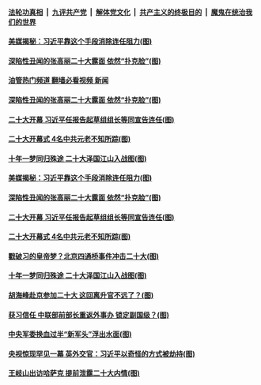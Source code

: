 ####  [法轮功真相](../../../../basic/blob/master/README.md?t=10171631) &nbsp;|&nbsp; [九评共产党](../../../../9ping.md/blob/master/README.md?t=10171631) &nbsp;|&nbsp; [解体党文化](../../../../jtdwh.md/blob/master/README.md?t=10171631)  &nbsp;|&nbsp; [共产主义的终极目的](../../../../gczydzjmd.md/blob/master/README.md?t=10171631) &nbsp;|&nbsp; [魔鬼在统治我们的世界](../../../../mgztzwmdsj.md/blob/master/README.md?t=10171631) 

#### [美媒揭秘：习近平靠这个手段消除连任阻力(图)](../pages/p2/1019310.md?t=10171631) 


#### [深陷性丑闻的张高丽二十大露面 依然“扑克脸”(图)](../pages/p2/1019260.md?t=10171631) 
#### [油管热门频道 翻墙必看视频 新闻](http://209.250.226.216:81/youtube.html?10171631)
#### [深陷性丑闻的张高丽二十大露面 依然“扑克脸”(图)](../pages/p2/1019260.md?t=10171631) 

#### [二十大开幕 习近平任报告起草组组长等同宣告连任(图)](../pages/p2/1019235.md?t=10171631) 

#### [二十大开幕式 4名中共元老不知所踪(图)](../pages/p2/1019242.md?t=10171631) 

#### [十年一梦同归殊途 二十大泽国江山入战图(图)](../pages/p2/1018712.md?t=10171631) 

#### [美媒揭秘：习近平靠这个手段消除连任阻力(图)](../pages/p2/1019310.md?t=10171631) 



#### [深陷性丑闻的张高丽二十大露面 依然“扑克脸”(图)](../pages/p2/1019260.md?t=10171631) 

#### [二十大开幕 习近平任报告起草组组长等同宣告连任(图)](../pages/p2/1019235.md?t=10171631) 

#### [二十大开幕式 4名中共元老不知所踪(图)](../pages/p2/1019242.md?t=10171631) 

#### [戳破习的皇帝梦？北京四通桥事件冲击二十大(图)](../pages/p2/1019186.md?t=10171631) 

#### [十年一梦同归殊途 二十大泽国江山入战图(图)](../pages/p2/1018712.md?t=10171631) 




#### [胡海峰赴京参加二十大 这回离升官不远了？(图)](../pages/p2/1019171.md?t=10171631) 



#### [获习信任 中联部前部长重返外事办 锁定副国级？(图)](../pages/p2/1019167.md?t=10171631) 

#### [中央军委换血过半“新军头”浮出水面(图)](../pages/p2/1019076.md?t=10171631) 

#### [央视惊现罕见一幕 英外交官：习近平以奇怪的方式被劫持(图)](../pages/p2/1019166.md?t=10171631) 


#### [王岐山出访哈萨克 提前泄露二十大内情(图)](../pages/p2/1019099.md?t=10171631) 


<img src='http://gfw-breaker.win/goodnews/indexes/p2.md' width='0px' height='0px'/>
